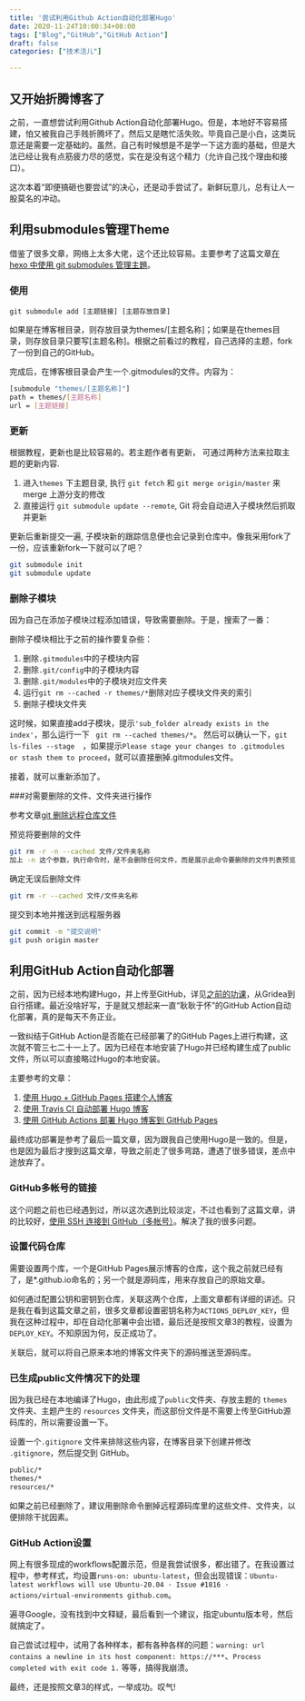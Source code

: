 ```yaml
---
title: '尝试利用Github Action自动化部署Hugo'
date: 2020-11-24T10:00:34+08:00
tags: ["Blog","GitHub","GitHub Action"]
draft: false
categories: ["技术活儿"]

---
```


## 又开始折腾博客了

之前，一直想尝试利用Github Action自动化部署Hugo。但是，本地好不容易搭建，怕又被我自己手贱折腾坏了，然后又是瞎忙活失败。毕竟自己是小白，这类玩意还是需要一定基础的。虽然，自己有时候想是不是学一下这方面的基础，但是大法已经让我有点筋疲力尽的感觉，实在是没有这个精力（允许自己找个理由和接口）。

这次本着“即便搞砸也要尝试”的决心，还是动手尝试了。新鲜玩意儿，总有让人一股莫名的冲动。

## 利用submodules管理Theme

借鉴了很多文章，网络上太多大佬，这个还比较容易。主要参考了这篇文章[在 hexo 中使用 git submodules 管理主題](https://juejin.cn/post/6844903751908605965)。

### 使用

``git submodule add [主题链接] [主题存放目录] ``

如果是在博客根目录，则存放目录为themes/[主题名称]；如果是在themes目录，则存放目录只要写[主题名称]。根据之前看过的教程，自己选择的主题，fork了一份到自己的GitHub。

完成后，在博客根目录会产生一个.gitmodules的文件。内容为：

```bash
[submodule "themes/[主题名称]"] 
path = themes/[主题名称]
url = [主题链接]
```

### 更新

根据教程，更新也是比较容易的。若主题作者有更新， 可通过两种方法来拉取主题的更新内容.

1. 进入`themes` 下主题目录, 执行 `git fetch` 和 `git merge origin/master` 来 merge 上游分支的修改
2. 直接运行 `git submodule update --remote`, Git 将会自动进入子模块然后抓取并更新

更新后重新提交一遍, 子模块新的跟踪信息便也会记录到仓库中。像我采用fork了一份，应该重新fork一下就可以了吧？

```bash
git submodule init
git submodule update
```

### 删除子模块

因为自己在添加子模块过程添加错误，导致需要删除。于是，搜索了一番：

删除子模块相比于之前的操作要复杂些：

1. 删除`.gitmodules`中的子模块内容
2. 删除`.git/config`中的子模块内容
3. 删除`.git/modules`中的子模块对应文件夹
4. 运行`git rm --cached -r themes/*`删除对应子模块文件夹的索引
5. 删除子模块文件夹

 这时候，如果直接add子模块，提示`'sub_folder already exists in the index'`，那么运行一下 ` git rm --cached themes/*`。 然后可以确认一下，`git ls-files --stage  `，如果提示`Please stage your changes to .gitmodules or stash them to proceed`，就可以直接删掉.gitmodules文件。

接着，就可以重新添加了。

###对需要删除的文件、文件夹进行操作

参考文章[git 删除远程仓库文件](https://www.jianshu.com/p/de75a9e3d1e1)

预览将要删除的文件

```bash
git rm -r -n --cached 文件/文件夹名称 
加上 -n 这个参数，执行命令时，是不会删除任何文件，而是展示此命令要删除的文件列表预览。
```

确定无误后删除文件

```bash
git rm -r --cached 文件/文件夹名称
```

提交到本地并推送到远程服务器

```bash
git commit -m "提交说明"
git push origin master
```

## 利用GitHub Action自动化部署
之前，因为已经本地构建Hugo，并上传至GitHub，详见[之前的功课](https://shaojin.me/2020/2020-04-21-newhugo/)，从Gridea到自行搭建。最近没啥好写，于是就又想起来一直“耿耿于怀”的GitHub Action自动化部署，真的是每天不务正业。

一致纠结于GitHub Action是否能在已经部署了的GitHub Pages上进行构建，这次就不管三七二十一上了。因为已经在本地安装了Hugo并已经构建生成了public文件，所以可以直接略过Hugo的本地安装。

主要参考的文章：

1. [使用 Hugo + GitHub Pages 搭建个人博客](https://mogeko.me/2018/018/)
2. [使用 Travis CI 自动部署 Hugo 博客](https://mogeko.me/2018/028/)
3. [使用 GitHub Actions 部署 Hugo 博客到 GitHub Pages](https://io-oi.me/tech/deploy-hugo-to-github-pages-via-github-actions/)

最终成功部署是参考了最后一篇文章，因为跟我自己使用Hugo是一致的。但是，也是因为最后才搜到这篇文章，导致之前走了很多弯路，遭遇了很多错误，差点中途放弃了。

### GitHub多帐号的链接

这个问题之前也已经遇到过，所以这次遇到比较淡定，不过也看到了这篇文章，讲的比较好，[使用 SSH 连接到 GitHub（多帐号）](https://io-oi.me/tech/ssh-with-multiple-github-accounts/#%E5%8D%95%E5%B8%90%E5%8F%B7)。解决了我的很多问题。

### 设置代码仓库

需要设置两个库，一个是GitHub Pages展示博客的仓库，这个我之前就已经有了，是*.github.io命名的；另一个就是源码库，用来存放自己的原始文章。

如何通过配置公钥和密钥到仓库，关联这两个仓库，上面文章都有详细的讲述。只是我在看到这篇文章之前，很多文章都设置密钥名称为`ACTIONS_DEPLOY_KEY`，但我在这种过程中，却在自动化部署中会出错，最后还是按照文章3的教程，设置为`DEPLOY_KEY`。不知原因为何，反正成功了。

关联后，就可以将自己原来本地的博客文件夹下的源码推送至源码库。

### 已生成public文件情况下的处理

因为我已经在本地编译了Hugo，由此形成了`public`文件夹、存放主题的 `themes` 文件夹、主题产生的 `resources` 文件夹，而这部份文件是不需要上传至GitHub源码库的，所以需要设置一下。

设置一个`.gitignore` 文件来排除这些内容，在博客目录下创建并修改 `.gitignore`，然后提交到 GitHub。

```bash
public/*
themes/*
resources/*
```

如果之前已经删除了，建议用删除命令删掉远程源码库里的这些文件、文件夹，以便排除干扰因素。

### GitHub Action设置

网上有很多现成的workflows配置示范，但是我尝试很多，都出错了。在我设置过程中，参考样式，均设置`runs-on: ubuntu-latest`，但会出现错误：`Ubuntu-latest workflows will use Ubuntu-20.04 · Issue #1816 · actions/virtual-environments github.com`。

遍寻Google，没有找到中文释疑，最后看到一个建议，指定ubuntu版本号，然后就搞定了。

自己尝试过程中，试用了各种样本，都有各种各样的问题：`warning: url contains a newline in its host component: https://***`、`Process completed with exit code 1.` 等等，搞得我崩溃。

最终，还是按照文章3的样式，一举成功。叹气!





